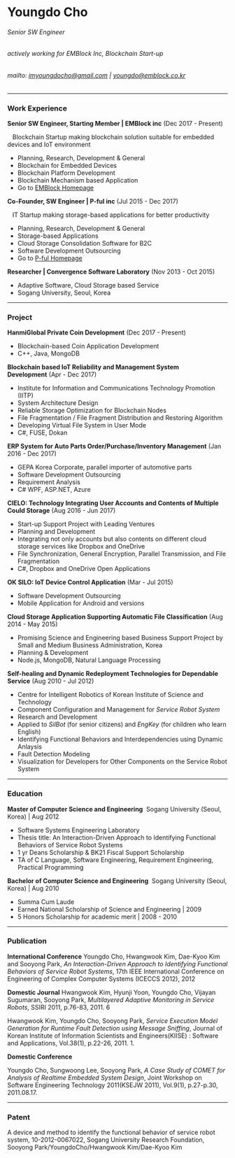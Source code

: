 # Youngdo Cho
###### Senior SW Engineer
###### actively working for EMBlock Inc, Blockchain Start-up
###### mailto: imyoungdocho@gmail.com | youngdo@emblock.co.kr <br/>


---------------
### Work Experience
__Senior SW Engineer, Starting Member | EMBlock inc__&nbsp;(Dec 2017 - Present)

&nbsp;&nbsp;&nbsp;Blockchain Startup making blockchain solution suitable for embedded devices and IoT environment

* Planning, Research, Development & General
* Blockchain for Embedded Devices
* Blockchain Platform Development
* Blockchain Mechanism based Application
* Go to [EMBlock Homepage](http://www.emblock.co.kr)


__Co-Founder, SW Engineer | P-ful inc__&nbsp;(Jul 2015 - Dec 2017)

&nbsp;&nbsp;&nbsp;IT Startup making storage-based applications for better productivity

* Planning, Research, Development & General
* Storage-based Applications
* Cloud Storage Consolidation Software for B2C
* Software Development Outsourcing
* Go to [P-ful Homepage](http://www.p-ful.com)


__Researcher | Convergence Software Laboratory__&nbsp;(Nov 2013 - Oct 2015)

* Adaptive Software, Cloud Storage based Service
* Sogang University, Seoul, Korea


---------------
### Project

__HanmiGlobal Private Coin Development__&nbsp;(Dec 2017 - Present)

* Blockchain-based Coin Application Development
* C++, Java, MongoDB

__Blockchain based IoT Reliability and Management System Development__&nbsp;(Apr - Dec 2017)

* Institute for Information and Communications Technology Promotion (IITP)
* System Architecture Design
* Reliable Storage Optimization for Blockchain Nodes
* File Fragmentation / File Fragment Distribution and Restoring Algorithm
* Developing Virtual File System in User Mode
* C#, FUSE, Dokan

__ERP System for Auto Parts Order/Purchase/Inventory Management__&nbsp;(Jan 2016 - Dec 2017)

* GEPA Korea Corporate, parallel importer of automotive parts
* Software Development Outsourcing
* Requirement Analysis
* C# WPF, ASP.NET, Azure

__CIELO: Technology Integrating User Accounts and Contents of Multiple Could Storage__&nbsp;(Aug 2016 - Jun 2017)

* Start-up Support Project with Leading Ventures
* Planning and Development
* Integrating not only accounts but also contents on different cloud storage services like Dropbox and OneDrive
* File Synchronization, General Encryption, Parallel Transmission, and File Fragmentation
* C#, Dropbox and OneDrive Open Applications

__OK SILO: IoT Device Control Application__&nbsp;(Mar - Jul 2015)

* Software Development Outsourcing
* Mobile Application for Android and versions

__Cloud Storage Application Supporting Automatic File Classification__&nbsp;(Aug 2014 - May 2015)

* Promising Science and Engineering based Business Support Project by Small and Medium Business Administration, Korea
* Planning & Development
* Node.js, MongoDB, Natural Language Processing

__Self-healing and Dynamic Redeployment Technologies for Dependable Service__&nbsp;(Aug 2010 - Jul 2012)

* Centre for Intelligent Robotics of Korean Institute of Science and Technology
* Component Configuration and Management for _Service Robot System_
* Research and Development
* Applied to _SilBot_ (for senior citizens) and _EngKey_ (for children who learn English)
* Identifying Functional Behaviors and Interdependencies using Dynamic Anlaysis
* Fault Detection Modeling
* Visualization for Developers for Other Components on the Service Robot System

---------------
### Education
 
__Master of Computer Science and Engineering__&nbsp;
Sogang University (Seoul, Korea) | Aug 2012

* Software Systems Engineering Laboratory
* Thesis title: An Interaction-Driven Approach to Identifying Functional Behaviors of Service Robot Systems
* 1 yr Deans Scholarship & BK21 Fiscal Support Scholarship
* TA of C Language, Software Engineering, Requirement Engineering, Practical Programming

__Bachelor of Computer Science and Engineering__&nbsp;
Sogang University (Seoul, Korea) | Aug 2010

* Summa Cum Laude
* Earned National Scholarship of Science and Engineering | 2009
* 5 Honors Scholarship for academic merit | 2008 - 2010


---------------
### Publication

__International Conference__
Youngdo Cho, Hwangwook Kim, Dae-Kyoo Kim and Sooyong Park, _An Interaction-Driven Approach to Identifying Functional Behaviors of Service Robot Systems_, 17th IEEE International Conference on Engineering of Complex Computer Systems (ICECCS 2012), 2012

__Domestic Journal__
Hwangwook Kim, Hyunji Yoon, Youngdo Cho, Vijayan Sugumaran, Sooyong Park, _Multilayered Adaptive Monitoring in Service Robots_, SSIRI 2011, p.76-83, 2011. 6

Hwangwook Kim, Youngdo Cho, Sooyong Park, _Service Execution Model Generation for Runtime Fault Detection using Message Sniffing_, Journal of Korean Institute of Information Scientists and Engineers(KIISE) : Software and Applications, Vol.38(1), p.22-26, 2011. 1.

__Domestic Conference__

Youngdo Cho, Sungwoong Lee, Sooyong Park, _A Case Study of COMET for Analysis of Realtime Embedded System Design_, Joint Workshop on Software Engineering Technology 2011(KSEJW 2011), Vol.9(1), p.27-p.30, 2011.08.17.  

---------------
### Patent
A device and method to identify the functional behavior of service robot system, 10-2012-0067022, Sogang University Research Foundation, Sooyong Park/YoungdoCho/Hwangwook Kim/Dae-Kyoo Kim


